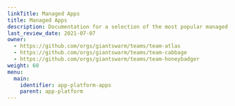 ```yaml
---
linkTitle: Managed Apps
title: Managed Apps
description: Documentation for a selection of the most popular managed apps by Giant Swarm.
last_review_date: 2021-07-07
owner:
  - https://github.com/orgs/giantswarm/teams/team-atlas
  - https://github.com/orgs/giantswarm/teams/team-cabbage
  - https://github.com/orgs/giantswarm/teams/team-honeybadger
weight: 60
menu:
  main:
    identifier: app-platform-apps
    parent: app-platform
---
```

